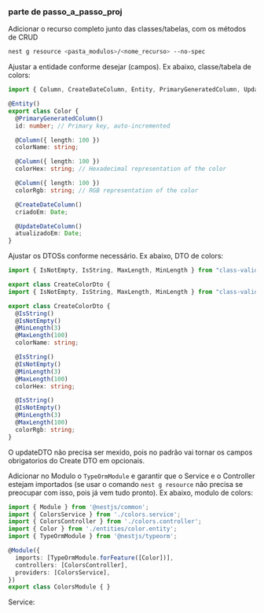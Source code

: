 ### parte de passo_a_passo_proj

Adicionar o recurso completo junto das classes/tabelas, com os métodos de CRUD
```sh
nest g resource <pasta_modulos>/<nome_recurso> --no-spec
```
Ajustar a entidade conforme desejar (campos). Ex abaixo, classe/tabela de colors:
```ts
import { Column, CreateDateColumn, Entity, PrimaryGeneratedColumn, UpdateDateColumn } from "typeorm";

@Entity()
export class Color {
  @PrimaryGeneratedColumn()
  id: number; // Primary key, auto-incremented

  @Column({ length: 100 })
  colorName: string;

  @Column({ length: 100 })
  colorHex: string; // Hexadecimal representation of the color

  @Column({ length: 100 })
  colorRgb: string; // RGB representation of the color

  @CreateDateColumn()
  criadoEm: Date;

  @UpdateDateColumn()
  atualizadoEm: Date;
}
```

Ajustar os DTOSs conforme necessário. Ex abaixo, DTO de colors:
```ts
import { IsNotEmpty, IsString, MaxLength, MinLength } from "class-validator";

export class CreateColorDto {
import { IsNotEmpty, IsString, MaxLength, MinLength } from "class-validator";

export class CreateColorDto {
  @IsString()
  @IsNotEmpty()
  @MinLength(3)
  @MaxLength(100)
  colorName: string;

  @IsString()
  @IsNotEmpty()
  @MinLength(3)
  @MaxLength(100)
  colorHex: string;

  @IsString()
  @IsNotEmpty()
  @MinLength(3)
  @MaxLength(100)
  colorRgb: string;
}
```
O updateDTO não precisa ser mexido, pois no padrão vai tornar os campos obrigatorios do Create DTO em opcionais.

Adicionar no Modulo o `TypeOrmModule` e garantir que o Service e o Controller estejam importados (se usar o comando `nest g resource` não precisa se preocupar com isso, pois já vem tudo pronto). Ex abaixo, modulo de colors:
```ts
import { Module } from '@nestjs/common';
import { ColorsService } from './colors.service';
import { ColorsController } from './colors.controller';
import { Color } from './entities/color.entity';
import { TypeOrmModule } from '@nestjs/typeorm';

@Module({
  imports: [TypeOrmModule.forFeature([Color])],
  controllers: [ColorsController],
  providers: [ColorsService],
})
export class ColorsModule { }
```

Service:

